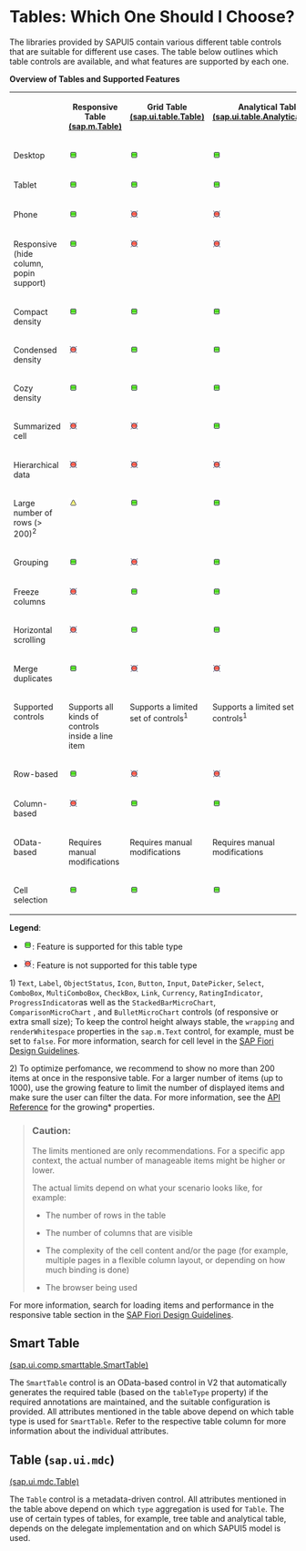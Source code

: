 <!-- loio148892ff9aea4a18b912829791e38f3e -->

# Tables: Which One Should I Choose?

The libraries provided by SAPUI5 contain various different table controls that are suitable for different use cases. The table below outlines which table controls are available, and what features are supported by each one.

**Overview of Tables and Supported Features**


<table>
<tr>
<th valign="top">

 

</th>
<th valign="top">

Responsive Table [\(sap.m.Table\)](https://ui5.sap.com/#/api/sap.m.Table) 

</th>
<th valign="top">

Grid Table [\(sap.ui.table.Table\)](https://ui5.sap.com/#/api/sap.ui.table.Table) 

</th>
<th valign="top">

Analytical Table [\(sap.ui.table.AnalyticalTable\)](https://ui5.sap.com/#/api/sap.ui.table.AnalyticalTable) 

</th>
<th valign="top">

Tree Table [\(sap.ui.table.TreeTable\)](https://ui5.sap.com/#/api/sap.ui.table.TreeTable) 

</th>
</tr>
<tr>
<td valign="top">

Desktop

</td>
<td valign="top">

![Yes](../02_Read-Me-First/images/Green_Led_3cb17ee.gif)

</td>
<td valign="top">

![Yes](../02_Read-Me-First/images/Green_Led_3cb17ee.gif)

</td>
<td valign="top">

![Yes](../02_Read-Me-First/images/Green_Led_3cb17ee.gif)

</td>
<td valign="top">

![Yes](../02_Read-Me-First/images/Green_Led_3cb17ee.gif)

</td>
</tr>
<tr>
<td valign="top">

Tablet

</td>
<td valign="top">

![Yes](../02_Read-Me-First/images/Green_Led_3cb17ee.gif)

</td>
<td valign="top">

![Yes](../02_Read-Me-First/images/Green_Led_3cb17ee.gif)

</td>
<td valign="top">

![Yes](../02_Read-Me-First/images/Green_Led_3cb17ee.gif)

</td>
<td valign="top">

![Yes](../02_Read-Me-First/images/Green_Led_3cb17ee.gif)

</td>
</tr>
<tr>
<td valign="top">

Phone

</td>
<td valign="top">

![Yes](../02_Read-Me-First/images/Green_Led_3cb17ee.gif)

</td>
<td valign="top">

![No](../02_Read-Me-First/images/Red_Led_5befb5a.gif)

</td>
<td valign="top">

![No](../02_Read-Me-First/images/Red_Led_5befb5a.gif)

</td>
<td valign="top">

![No](../02_Read-Me-First/images/Red_Led_5befb5a.gif)

</td>
</tr>
<tr>
<td valign="top">

Responsive \(hide column, popin support\)

</td>
<td valign="top">

![Yes](../02_Read-Me-First/images/Green_Led_3cb17ee.gif)

</td>
<td valign="top">

![No](../02_Read-Me-First/images/Red_Led_5befb5a.gif)

</td>
<td valign="top">

![No](../02_Read-Me-First/images/Red_Led_5befb5a.gif)

</td>
<td valign="top">

![No](../02_Read-Me-First/images/Red_Led_5befb5a.gif)

</td>
</tr>
<tr>
<td valign="top">

Compact density

</td>
<td valign="top">

![Yes](../02_Read-Me-First/images/Green_Led_3cb17ee.gif)

</td>
<td valign="top">

![Yes](../02_Read-Me-First/images/Green_Led_3cb17ee.gif)

</td>
<td valign="top">

![Yes](../02_Read-Me-First/images/Green_Led_3cb17ee.gif)

</td>
<td valign="top">

![Yes](../02_Read-Me-First/images/Green_Led_3cb17ee.gif)

</td>
</tr>
<tr>
<td valign="top">

Condensed density

</td>
<td valign="top">

![No](../02_Read-Me-First/images/Red_Led_5befb5a.gif)

</td>
<td valign="top">

![Yes](../02_Read-Me-First/images/Green_Led_3cb17ee.gif)

</td>
<td valign="top">

![Yes](../02_Read-Me-First/images/Green_Led_3cb17ee.gif)

</td>
<td valign="top">

![Yes](../02_Read-Me-First/images/Green_Led_3cb17ee.gif)

</td>
</tr>
<tr>
<td valign="top">

Cozy density

</td>
<td valign="top">

![Yes](../02_Read-Me-First/images/Green_Led_3cb17ee.gif)

</td>
<td valign="top">

![Yes](../02_Read-Me-First/images/Green_Led_3cb17ee.gif)

</td>
<td valign="top">

![Yes](../02_Read-Me-First/images/Green_Led_3cb17ee.gif)

</td>
<td valign="top">

![Yes](../02_Read-Me-First/images/Green_Led_3cb17ee.gif)

</td>
</tr>
<tr>
<td valign="top">

Summarized cell

</td>
<td valign="top">

![No](../02_Read-Me-First/images/Red_Led_5befb5a.gif)

</td>
<td valign="top">

![No](../02_Read-Me-First/images/Red_Led_5befb5a.gif)

</td>
<td valign="top">

![Yes](../02_Read-Me-First/images/Green_Led_3cb17ee.gif)

</td>
<td valign="top">

![No](../02_Read-Me-First/images/Red_Led_5befb5a.gif)

</td>
</tr>
<tr>
<td valign="top">

Hierarchical data

</td>
<td valign="top">

![No](../02_Read-Me-First/images/Red_Led_5befb5a.gif)

</td>
<td valign="top">

![No](../02_Read-Me-First/images/Red_Led_5befb5a.gif)

</td>
<td valign="top">

![No](../02_Read-Me-First/images/Red_Led_5befb5a.gif)

</td>
<td valign="top">

![Yes](../02_Read-Me-First/images/Green_Led_3cb17ee.gif)

</td>
</tr>
<tr>
<td valign="top">

Large number of rows \(\> 200\)<sup>2</sup> 

</td>
<td valign="top">

![Partly](../02_Read-Me-First/images/Yellow_Led_3ea53dc.gif)

</td>
<td valign="top">

![Yes](../02_Read-Me-First/images/Green_Led_3cb17ee.gif)

</td>
<td valign="top">

![Yes](../02_Read-Me-First/images/Green_Led_3cb17ee.gif)

</td>
<td valign="top">

![Yes](../02_Read-Me-First/images/Green_Led_3cb17ee.gif)

</td>
</tr>
<tr>
<td valign="top">

Grouping

</td>
<td valign="top">

![Yes](../02_Read-Me-First/images/Green_Led_3cb17ee.gif)

</td>
<td valign="top">

![No](../02_Read-Me-First/images/Red_Led_5befb5a.gif)

</td>
<td valign="top">

![Yes](../02_Read-Me-First/images/Green_Led_3cb17ee.gif)

</td>
<td valign="top">

![No](../02_Read-Me-First/images/Red_Led_5befb5a.gif)

</td>
</tr>
<tr>
<td valign="top">

Freeze columns

</td>
<td valign="top">

![No](../02_Read-Me-First/images/Red_Led_5befb5a.gif)

</td>
<td valign="top">

![Yes](../02_Read-Me-First/images/Green_Led_3cb17ee.gif)

</td>
<td valign="top">

![Yes](../02_Read-Me-First/images/Green_Led_3cb17ee.gif)

</td>
<td valign="top">

![Yes](../02_Read-Me-First/images/Green_Led_3cb17ee.gif)

</td>
</tr>
<tr>
<td valign="top">

Horizontal scrolling

</td>
<td valign="top">

![No](../02_Read-Me-First/images/Red_Led_5befb5a.gif)

</td>
<td valign="top">

![Yes](../02_Read-Me-First/images/Green_Led_3cb17ee.gif)

</td>
<td valign="top">

![Yes](../02_Read-Me-First/images/Green_Led_3cb17ee.gif)

</td>
<td valign="top">

![Yes](../02_Read-Me-First/images/Green_Led_3cb17ee.gif)

</td>
</tr>
<tr>
<td valign="top">

Merge duplicates

</td>
<td valign="top">

![Yes](../02_Read-Me-First/images/Green_Led_3cb17ee.gif)

</td>
<td valign="top">

![No](../02_Read-Me-First/images/Red_Led_5befb5a.gif)

</td>
<td valign="top">

![No](../02_Read-Me-First/images/Red_Led_5befb5a.gif)

</td>
<td valign="top">

![No](../02_Read-Me-First/images/Red_Led_5befb5a.gif)

</td>
</tr>
<tr>
<td valign="top">

Supported controls

</td>
<td valign="top">

Supports all kinds of controls inside a line item

</td>
<td valign="top">

Supports a limited set of controls<sup>1</sup> 

</td>
<td valign="top">

Supports a limited set of controls<sup>1</sup> 

</td>
<td valign="top">

Supports a limited set of controls<sup>1</sup> 

</td>
</tr>
<tr>
<td valign="top">

Row-based

</td>
<td valign="top">

![Yes](../02_Read-Me-First/images/Green_Led_3cb17ee.gif)

</td>
<td valign="top">

![No](../02_Read-Me-First/images/Red_Led_5befb5a.gif)

</td>
<td valign="top">

![No](../02_Read-Me-First/images/Red_Led_5befb5a.gif)

</td>
<td valign="top">

![No](../02_Read-Me-First/images/Red_Led_5befb5a.gif)

</td>
</tr>
<tr>
<td valign="top">

Column-based

</td>
<td valign="top">

![No](../02_Read-Me-First/images/Red_Led_5befb5a.gif)

</td>
<td valign="top">

![Yes](../02_Read-Me-First/images/Green_Led_3cb17ee.gif)

</td>
<td valign="top">

![Yes](../02_Read-Me-First/images/Green_Led_3cb17ee.gif)

</td>
<td valign="top">

![Yes](../02_Read-Me-First/images/Green_Led_3cb17ee.gif)

</td>
</tr>
<tr>
<td valign="top">

OData-based

</td>
<td valign="top">

Requires manual modifications

</td>
<td valign="top">

Requires manual modifications

</td>
<td valign="top">

Requires manual modifications

</td>
<td valign="top">

Requires manual modifications

</td>
</tr>
<tr>
<td valign="top">

Cell selection

</td>
<td valign="top">

![Yes](../02_Read-Me-First/images/Green_Led_3cb17ee.gif)

</td>
<td valign="top">

![Yes](../02_Read-Me-First/images/Green_Led_3cb17ee.gif)

</td>
<td valign="top">

![Yes](../02_Read-Me-First/images/Green_Led_3cb17ee.gif)

</td>
<td valign="top">

![Yes](../02_Read-Me-First/images/Green_Led_3cb17ee.gif)

</td>
</tr>
</table>

**Legend**:

-   ![Yes](../02_Read-Me-First/images/Green_Led_3cb17ee.gif): Feature is supported for this table type

-   ![No](../02_Read-Me-First/images/Red_Led_5befb5a.gif): Feature is not supported for this table type


1\) `Text`, `Label`, `ObjectStatus`, `Icon`, `Button`, `Input`, `DatePicker`, `Select`, `ComboBox`, `MultiComboBox`, `CheckBox`, `Link`, `Currency`, `RatingIndicator`, `ProgressIndicator`as well as the `StackedBarMicroChart`, `ComparisonMicroChart` , and `BulletMicroChart` controls \(of responsive or extra small size\); To keep the control height always stable, the `wrapping` and `renderWhitespace` properties in the `sap.m.Text` control, for example, must be set to `false`. For more information, search for cell level in the [SAP Fiori Design Guidelines](https://experience.sap.com/fiori-design-web/).

2\) To optimize perfomance, we recommend to show no more than 200 items at once in the responsive table. For a larger number of items \(up to 1000\), use the growing feature to limit the number of displayed items and make sure the user can filter the data. For more information, see the [API Reference](https://ui5.sap.com/#/api/sap.m.Table) for the growing\* properties. 

> ### Caution:  
> The limits mentioned are only recommendations. For a specific app context, the actual number of manageable items might be higher or lower.
> 
> The actual limits depend on what your scenario looks like, for example:
> 
> -   The number of rows in the table
> 
> -   The number of columns that are visible
> 
> -   The complexity of the cell content and/or the page \(for example, multiple pages in a flexible column layout, or depending on how much binding is done\)
> 
> -   The browser being used

For more information, search for loading items and performance in the responsive table section in the [SAP Fiori Design Guidelines](https://experience.sap.com/fiori-design-web/).



<a name="loio148892ff9aea4a18b912829791e38f3e__section_a1l_k2b_ybb"/>

## Smart Table

[\(sap.ui.comp.smarttable.SmartTable\)](https://ui5.sap.com/#/api/sap.ui.comp.smarttable.SmartTable)

The `SmartTable` control is an OData-based control in V2 that automatically generates the required table \(based on the `tableType` property\) if the required annotations are maintained, and the suitable configuration is provided. All attributes mentioned in the table above depend on which table type is used for `SmartTable`. Refer to the respective table column for more information about the individual attributes.



<a name="loio148892ff9aea4a18b912829791e38f3e__section_ymw_zhx_y1c"/>

## Table \(`sap.ui.mdc`\)

[\(sap.ui.mdc.Table\)](https://ui5.sap.com/#/api/sap.ui.mdc.Table)

The `Table` control is a metadata-driven control. All attributes mentioned in the table above depend on which `type` aggregation is used for `Table`. The use of certain types of tables, for example, tree table and analytical table, depends on the delegate implementation and on which SAPUI5 model is used.

